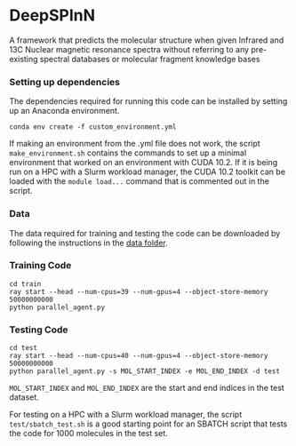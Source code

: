 # DeepSPInN
A framework that predicts the molecular structure when given Infrared and 13C Nuclear magnetic resonance spectra without referring to any pre-existing spectral databases or molecular fragment knowledge bases

### Setting up dependencies

The dependencies required for running this code can be installed by setting up an Anaconda environment.

```
conda env create -f custom_environment.yml
```

If making an environment from the .yml file does not work, the script `make_environment.sh` contains the commands to set up a minimal environment that worked on an environment with CUDA 10.2. If it is being run on a HPC with a Slurm workload manager, the CUDA 10.2 toolkit can be loaded with the `module load...` command that is commented out in the script.

### Data

The data required for training and testing the code can be downloaded by following the instructions in the [data folder](data/README.md).

### Training Code

```
cd train
ray start --head --num-cpus=39 --num-gpus=4 --object-store-memory 50000000000
python parallel_agent.py
```

### Testing Code

```
cd test
ray start --head --num-cpus=40 --num-gpus=4 --object-store-memory 50000000000 
python parallel_agent.py -s MOL_START_INDEX -e MOL_END_INDEX -d test
```

`MOL_START_INDEX` and `MOL_END_INDEX` are the start and end indices in the test dataset.

For testing on a HPC with a Slurm workload manager, the script `test/sbatch_test.sh` is a good starting point for an SBATCH script that tests the code for 1000 molecules in the test set. 


